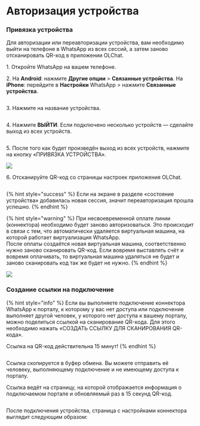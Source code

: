 # Авторизация устройства

### Привязка устройства

Для авторизации или переавторизации устройства, вам необходимо выйти на телефоне в WhatsApp из всех сессий, а затем заново отсканировать QR-код в приложении OLChat.

1\. Откройте WhatsApp на вашем телефоне.

2\. На **Android**: нажмите **Другие опции** > **Связанные устройства**. На **iPhone**: перейдите в **Настройки** WhatsApp > нажмите **Связанные устройства**.

<figure><img src="../../.gitbook/assets/image (133).png" alt=""><figcaption></figcaption></figure>

3\. Нажмите на название устройства.

<figure><img src="../../.gitbook/assets/image (843).png" alt=""><figcaption></figcaption></figure>

4\. Нажмите **ВЫЙТИ**. Если подключено несколько устройств — сделайте выход из всех устройств.

<figure><img src="../../.gitbook/assets/image (105).png" alt=""><figcaption></figcaption></figure>

5\. После того как будет произведён выход из всех устройств, нажмите на кнопку «ПРИВЯЗКА УСТРОЙСТВА».

![](<../../.gitbook/assets/image (563).png>)

6\. Отсканируйте QR-код со страницы настроек приложения OLChat.

<figure><img src="../../.gitbook/assets/image (29).png" alt=""><figcaption></figcaption></figure>

{% hint style="success" %}
Если на экране в разделе «состояние устройства» добавилась новая сессия, значит переавторизация прошла успешно.
{% endhint %}

{% hint style="warning" %}
При несвоевременной оплате линии (коннектора) необходимо будет заново авторизоваться. Это происходит в связи с тем, что  автоматически удаляется виртуальная машина, на которой работает виртуализация WhatsApp. \
После оплаты создаётся новая виртуальная машина, соответственно нужно заново сканировать QR-код. Если вовремя выставлять счёт и вовремя оплачивать, то виртуальная машина удаляться не будет и заново сканировать код так же будет не нужно.
{% endhint %}

![](<../../.gitbook/assets/image (120).png>)

### Создание ссылки на подключение

{% hint style="info" %}
Если вы выполняете подключение коннектора WhatsApp к порталу, к которому у вас нет доступа или подключение выполняет другой человек, у которого нет доступа к вашему порталу, можно поделиться ссылкой на сканирование QR-кода. Для этого необходимо нажать «СОЗДАТЬ ССЫЛКУ ДЛЯ СКАНИРОВАНИЯ QR-кода».

Ссылка на QR-код действительна 15 минут!
{% endhint %}

<figure><img src="../../.gitbook/assets/image (30).png" alt=""><figcaption></figcaption></figure>

Ссылка скопируется в буфер обмена. Вы можете отправить её человеку, выполняющему подключение и не имеющему доступа к порталу.

Ссылка ведёт на страницу, на которой отображается информация о подключаемом портале и обновляемый раз в 15 секунд QR-код.

<figure><img src="../../.gitbook/assets/image (31).png" alt=""><figcaption></figcaption></figure>

После подключения устройства, страница с настройками коннектора выглядит следующим образом:

<figure><img src="../../.gitbook/assets/image (32).png" alt=""><figcaption></figcaption></figure>
